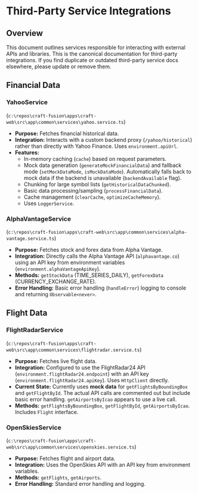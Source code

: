 <!-- filepath: c:\repos\craft-fusion\documentation\services\third-party-services.md -->
# Third-Party Service Integrations

## Overview

This document outlines services responsible for interacting with external APIs and libraries. This is the canonical documentation for third-party integrations. If you find duplicate or outdated third-party service docs elsewhere, please update or remove them.

## Financial Data

### YahooService

(`c:\repos\craft-fusion\apps\craft-web\src\app\common\services\yahoo.service.ts`)

*   **Purpose:** Fetches financial historical data.
*   **Integration:** Interacts with a custom backend proxy (`/yahoo/historical`) rather than directly with Yahoo Finance. Uses `environment.apiUrl`.
*   **Features:**
    *   In-memory caching (`cache`) based on request parameters.
    *   Mock data generation (`generateMockFinancialData`) and fallback mode (`setMockDataMode`, `isMockDataMode`). Automatically falls back to mock data if the backend is unavailable (`backendAvailable` flag).
    *   Chunking for large symbol lists (`getHistoricalDataChunked`).
    *   Basic data processing/sampling (`processFinancialData`).
    *   Cache management (`clearCache`, `optimizeCacheMemory`).
    *   Uses `LoggerService`.

### AlphaVantageService

(`c:\repos\craft-fusion\apps\craft-web\src\app\common\services\alpha-vantage.service.ts`)

*   **Purpose:** Fetches stock and forex data from Alpha Vantage.
*   **Integration:** Directly calls the Alpha Vantage API (`alphavantage.co`) using an API key from environment variables (`environment.alphaVantageApiKey`).
*   **Methods:** `getStockData` (TIME\_SERIES\_DAILY), `getForexData` (CURRENCY\_EXCHANGE\_RATE).
*   **Error Handling:** Basic error handling (`handleError`) logging to console and returning `Observable<never>`.

## Flight Data

### FlightRadarService

(`c:\repos\craft-fusion\apps\craft-web\src\app\common\services\flightradar.service.ts`)

*   **Purpose:** Fetches live flight data.
*   **Integration:** Configured to use the FlightRadar24 API (`environment.flightRadar24.endpoint`) with an API key (`environment.flightRadar24.apiKey`). Uses `HttpClient` directly.
*   **Current State:** Currently uses **mock data** for `getFlightsByBoundingBox` and `getFlightById`. The actual API calls are commented out but include basic error handling. `getAirportsByIcao` appears to use a live call.
*   **Methods:** `getFlightsByBoundingBox`, `getFlightById`, `getAirportsByIcao`. Includes `Flight` interface.

### OpenSkiesService

(`c:\repos\craft-fusion\apps\craft-web\src\app\common\services\openskies.service.ts`)

*   **Purpose:** Fetches flight and airport data.
*   **Integration:** Uses the OpenSkies API with an API key from environment variables.
*   **Methods:** `getFlights`, `getAirports`.
*   **Error Handling:** Standard error handling and logging.